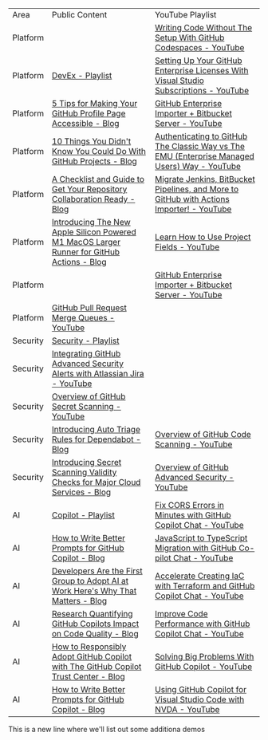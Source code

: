 

|     |     |     |
| --- | --- | --- |
| Area | Public Content | YouTube Playlist |
| Platform |     | [Writing Code Without The Setup With GitHub Codespaces - YouTube](https://www.youtube.com/watch?v=I3UmeNf80e4) |
| Platform | [DevEx - Playlist](https://youtube.com/playlist?list=PL0lo9MOBetEEzm8JYJolDakwGNoCp2wZR&feature=shared) | [Setting Up Your GitHub Enterprise Licenses With Visual Studio Subscriptions - YouTube](https://www.youtube.com/watch?v=P_zBgp_BE_I) |
| Platform | [5 Tips for Making Your GitHub Profile Page Accessible - Blog](https://github.blog/2023-10-26-5-tips-for-making-your-github-profile-page-accessible/) | [GitHub Enterprise Importer + Bitbucket Server - YouTube](https://www.youtube.com/watch?v=YHryuGAsseg) |
| Platform | [10 Things You Didn't Know You Could Do With GitHub Projects - Blog](https://github.blog/2023-08-28-10-things-you-didnt-know-you-could-do-with-github-projects/) | [Authenticating to GitHub The Classic Way vs The EMU (Enterprise Managed Users) Way - YouTube](https://www.youtube.com/watch?v=lwCm1ouN2ig) |
| Platform | [A Checklist and Guide to Get Your Repository Collaboration Ready - Blog](https://github.blog/2023-08-04-a-checklist-and-guide-to-get-your-repository-collaboration-ready/) | [Migrate Jenkins, BitBucket Pipelines, and More to GitHub with Actions Importer! - YouTube](https://www.youtube.com/watch?v=S5SdOcw7ck8) |
| Platform | [Introducing The New Apple Silicon Powered M1 MacOS Larger Runner for GitHub Actions - Blog](https://github.blog/2023-10-02-introducing-the-new-apple-silicon-powered-m1-macos-larger-runner-for-github-actions/) | [Learn How to Use Project Fields - YouTube](https://www.youtube.com/watch?v=l83Zr1ckC9s) |
| Platform |     | [GitHub Enterprise Importer + Bitbucket Server - YouTube](https://www.youtube.com/watch?v=YHryuGAsseg) |
| Platform | [GitHub Pull Request Merge Queues - YouTube](https://www.youtube.com/watch?v=XEZMgohmtts) |
| Security | [Security - Playlist](https://youtube.com/playlist?list=PL0lo9MOBetEFKkp9wHULc4JbNwZVVzJNQ&feature=shared) |
| Security | [Integrating GitHub Advanced Security Alerts with Atlassian Jira - YouTube](https://www.youtube.com/watch?v=L8-7KGz7fZw) |
| Security | [Overview of GitHub Secret Scanning - YouTube](https://www.youtube.com/watch?v=AVB60Vn_uxI) |
| Security | [Introducing Auto Triage Rules for Dependabot - Blog](https://github.blog/2023-09-14-introducing-auto-triage-rules-for-dependabot/) | [Overview of GitHub Code Scanning - YouTube](https://www.youtube.com/watch?v=nLHi1rZKUcU) |
| Security | [Introducing Secret Scanning Validity Checks for Major Cloud Services - Blog](https://github.blog/2023-10-04-introducing-secret-scanning-validity-checks-for-major-cloud-services/) | [Overview of GitHub Advanced Security - YouTube](https://www.youtube.com/watch?v=5I14HZlVR38) |
| AI  | [Copilot - Playlist](https://youtube.com/playlist?list=PL0lo9MOBetEHOj4otTNH9_5rmp2leZnS_&feature=shared) | [Fix CORS Errors in Minutes with GitHub Copilot Chat - YouTube](https://www.youtube.com/watch?v=D-gkwzExddk) |
| AI  | [How to Write Better Prompts for GitHub Copilot - Blog](https://github.blog/2023-06-20-how-to-write-better-prompts-for-github-copilot/) | [JavaScript to TypeScript Migration with GitHub Co-pilot Chat - YouTube](https://www.youtube.com/watch?v=G72WYRipsb8) |
| AI  | [Developers Are the First Group to Adopt AI at Work Here's Why That Matters - Blog](https://github.blog/2023-10-27-developers-are-the-first-group-to-adopt-ai-at-work-heres-why-that-matters/) | [Accelerate Creating IaC with Terraform and GitHub Copilot Chat - YouTube](https://www.youtube.com/watch?v=2KOw1DzkArw) |
| AI  | [Research Quantifying GitHub Copilots Impact on Code Quality - Blog](https://github.blog/2023-10-10-research-quantifying-github-copilots-impact-on-code-quality/) | [Improve Code Performance with GitHub Copilot Chat - YouTube](https://www.youtube.com/watch?v=whhq0-5ibac) |
| AI  | [How to Responsibly Adopt GitHub Copilot with The GitHub Copilot Trust Center - Blog](https://github.blog/2023-07-25-how-to-responsibly-adopt-github-copilot-with-the-github-copilot-trust-center/) | [Solving Big Problems With GitHub Copilot - YouTube](https://www.youtube.com/watch?v=kgHms6mLqGg) |
| AI  | [How to Write Better Prompts for GitHub Copilot - Blog](https://github.blog/2023-06-20-how-to-write-better-prompts-for-github-copilot/) | [Using GitHub Copilot for Visual Studio Code with NVDA - YouTube](https://www.youtube.com/watch?v=NsGhRpmIUtY) |

This is a new line where we'll list out some additiona demos
